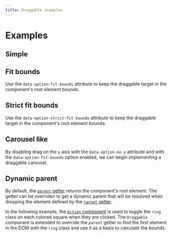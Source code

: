 ```yaml
---
title: Draggable examples
---
```


# Examples

## Simple

<PreviewPlayground
  :html="() => import('./stories/app.twig')"
  :script="() => import('./stories/app.js?raw')"
  />

## Fit bounds

Use the `data-option-fit-bounds` attribute to keep the draggable target in the component's root element bounds.

<PreviewPlayground
  :html="() => import('./stories/bounds/app.twig')"
  :script="() => import('./stories/bounds/app.js?raw')"
  :css="() => import('./stories/bounds/app.css?raw')"
  :css-editor="false"
  />

## Strict fit bounds

Use the `data-option-strict-fit-bounds` attribute to keep the draggable target in the component's root element bounds.

<PreviewPlayground
  :html="() => import('./stories/strict-bounds/app.twig')"
  :script="() => import('./stories/strict-bounds/app.js?raw')"
  :css="() => import('./stories/strict-bounds/app.css?raw')"
  :css-editor="false"
  />

## Carousel like

By disabling drag on the `y` axis with the `data-option-no-y` attribute and with the `data-option-fit-bounds` option enabled, we can begin implementing a draggable carousel.

<PreviewPlayground
  :html="() => import('./stories/carousel/app.twig')"
  :script="() => import('./stories/carousel/app.js?raw')"
  :css="() => import('./stories/carousel/app.css?raw')"
  :css-editor="false"
  />

## Dynamic parent

By default, the [`parent` getter](./js-api.md#parent) returns the component's root element. The getter can be overriden to get a dynamic parent that will be resolved when dropping the element defined by the [`target` getter](./js-api.md#target).

In the following example, the [`Action` component](../Action/index.md) is used to toggle the `ring` class on each colored square when they are clicked. The `Draggable` component is extended to override the `parent` getter to find the first element in the DOM with the `ring` class and use it as a basis to calculate the bounds.

<PreviewPlayground
  :html="() => import('./stories/dynamic-parent/app.twig')"
  :script="() => import('./stories/dynamic-parent/app.js?raw')"
  />
